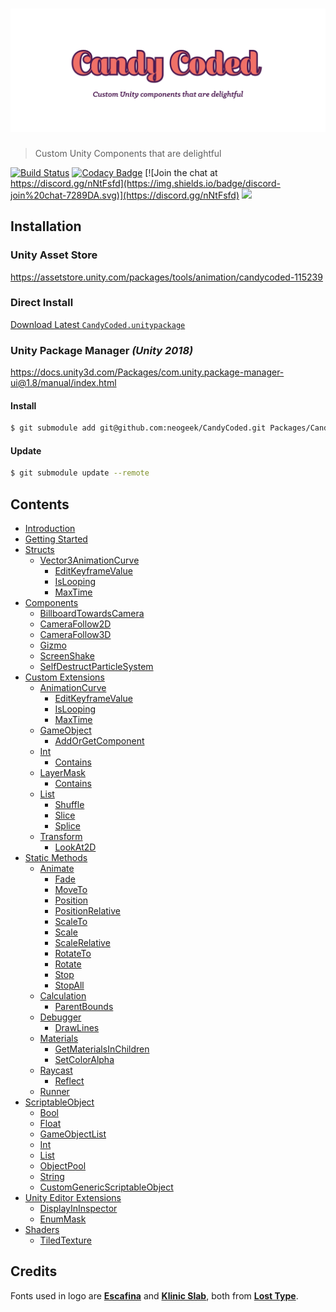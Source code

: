 # ![CandyCoded](logo.png)

> Custom Unity Components that are delightful

[![Build Status](https://travis-ci.org/neogeek/CandyCoded.svg?branch=master)](https://travis-ci.org/neogeek/CandyCoded)
[![Codacy Badge](https://api.codacy.com/project/badge/Grade/b0c24c2b49e2430b9ce42e2ba07e83ee)](https://www.codacy.com/app/neogeek/CandyCoded?utm_source=github.com&amp;utm_medium=referral&amp;utm_content=neogeek/CandyCoded&amp;utm_campaign=Badge_Grade)
[![Join the chat at https://discord.gg/nNtFsfd](https://img.shields.io/badge/discord-join%20chat-7289DA.svg)](https://discord.gg/nNtFsfd)
[![](https://img.shields.io/badge/Trello-Board-blue.svg)](https://trello.com/b/LH4DWRKk/candycoded)

## Installation

### Unity Asset Store

<https://assetstore.unity.com/packages/tools/animation/candycoded-115239>

### Direct Install

[Download Latest `CandyCoded.unitypackage`](https://github.com/neogeek/CandyCoded/releases)

### Unity Package Manager _(Unity 2018)_

<https://docs.unity3d.com/Packages/com.unity.package-manager-ui@1.8/manual/index.html>

#### Install

```bash
$ git submodule add git@github.com:neogeek/CandyCoded.git Packages/CandyCoded/
```

#### Update

```bash
$ git submodule update --remote
```

## Contents

- [Introduction](Documentation/Introduction.md)
- [Getting Started](Documentation/Getting%20Started.md)
- [Structs](Documentation/1.%20Structs/)
    - [Vector3AnimationCurve](Documentation/1.%20Structs/Vector3AnimationCurve.md)
        - [EditKeyframeValue](Documentation/1.%20Structs/Vector3AnimationCurve.md#editkeyframevalue)
        - [IsLooping](Documentation/1.%20Structs/Vector3AnimationCurve.md#islooping)
        - [MaxTime](Documentation/1.%20Structs/Vector3AnimationCurve.md#maxtime)
- [Components](Documentation/2.%20Components/)
    - [BillboardTowardsCamera](Documentation/2.%20Components/BillboardTowardsCamera.md)
    - [CameraFollow2D](Documentation/2.%20Components/CameraFollow2D.md)
    - [CameraFollow3D](Documentation/2.%20Components/CameraFollow3D.md)
    - [Gizmo](Documentation/2.%20Components/Gizmo.md)
    - [ScreenShake](Documentation/2.%20Components/ScreenShake.md)
    - [SelfDestructParticleSystem](Documentation/2.%20Components/SelfDestructParticleSystem.md)
- [Custom Extensions](Documentation/3.%20Custom%20Extensions/)
    - [AnimationCurve](Documentation/3.%20Custom%20Extensions/AnimationCurve.md)
        - [EditKeyframeValue](Documentation/3.%20Custom%20Extensions/AnimationCurve.md#editkeyframevalue)
        - [IsLooping](Documentation/3.%20Custom%20Extensions/AnimationCurve.md#islooping)
        - [MaxTime](Documentation/3.%20Custom%20Extensions/AnimationCurve.md#maxtime)
    - [GameObject](Documentation/3.%20Custom%20Extensions/GameObject.md)
        - [AddOrGetComponent](Documentation/3.%20Custom%20Extensions/GameObject.md#addorgetcomponent)
    - [Int](Documentation/3.%20Custom%20Extensions/Int.md)
        - [Contains](Documentation/3.%20Custom%20Extensions/Int.md#contains)
    - [LayerMask](Documentation/3.%20Custom%20Extensions/LayerMask.md)
        - [Contains](Documentation/3.%20Custom%20Extensions/LayerMask.md#contains)
    - [List](Documentation/3.%20Custom%20Extensions/List.md)
        - [Shuffle](Documentation/3.%20Custom%20Extensions/List.md#shuffle)
        - [Slice](Documentation/3.%20Custom%20Extensions/List.md#slice)
        - [Splice](Documentation/3.%20Custom%20Extensions/List.md#splice)
    - [Transform](Documentation/3.%20Custom%20Extensions/Transform.md)
        - [LookAt2D](Documentation/3.%20Custom%20Extensions/Transform.md#lookat2d)
- [Static Methods](Documentation/4.%20Static%20Methods/)
    - [Animate](Documentation/4.%20Static%20Methods/Animate.md)
        - [Fade](Documentation/4.%20Static%20Methods/Animate.md#fade)
        - [MoveTo](Documentation/4.%20Static%20Methods/Animate.md#moveto)
        - [Position](Documentation/4.%20Static%20Methods/Animate.md#position)
        - [PositionRelative](Documentation/4.%20Static%20Methods/Animate.md#positionrelative)
        - [ScaleTo](Documentation/4.%20Static%20Methods/Animate.md#scaleto)
        - [Scale](Documentation/4.%20Static%20Methods/Animate.md#scale)
        - [ScaleRelative](Documentation/4.%20Static%20Methods/Animate.md#scalerelative)
        - [RotateTo](Documentation/4.%20Static%20Methods/Animate.md#rotateto)
        - [Rotate](Documentation/4.%20Static%20Methods/Animate.md#rotate)
        - [Stop](Documentation/4.%20Static%20Methods/Animate.md#stop)
        - [StopAll](Documentation/4.%20Static%20Methods/Animate.md#stopall)
    - [Calculation](Documentation/4.%20Static%20Methods/Calculation.md)
        - [ParentBounds](Documentation/4.%20Static%20Methods/Calculation.md#parentbounds)
    - [Debugger](Documentation/4.%20Static%20Methods/Debugger.md)
        - [DrawLines](Documentation/4.%20Static%20Methods/Debugger.md#drawlines)
    - [Materials](Documentation/4.%20Static%20Methods/Materials.md)
        - [GetMaterialsInChildren](Documentation/4.%20Static%20Methods/Materials.md#getmaterialsinchildren)
        - [SetColorAlpha](Documentation/4.%20Static%20Methods/Materials.md#setcoloralpha)
    - [Raycast](Documentation/4.%20Static%20Methods/Raycast.md)
        - [Reflect](Documentation/4.%20Static%20Methods/Raycast.md#reflect)
    - [Runner](Documentation/4.%20Static%20Methods/Runner.md)
- [ScriptableObject](Documentation/5.%20ScriptableObject/)
    - [Bool](Documentation/5.%20ScriptableObject/Bool.md)
    - [Float](Documentation/5.%20ScriptableObject/Float.md)
    - [GameObjectList](Documentation/5.%20ScriptableObject/GameObjectList.md)
    - [Int](Documentation/5.%20ScriptableObject/Int.md)
    - [List](Documentation/5.%20ScriptableObject/List.md)
    - [ObjectPool](Documentation/5.%20ScriptableObject/ObjectPool.md)
    - [String](Documentation/5.%20ScriptableObject/String.md)
    - [CustomGenericScriptableObject](Documentation/5.%20ScriptableObject/CustomGenericScriptableObject.md)
- [Unity Editor Extensions](Documentation/6.%20Unity%20Editor%20Extensions/)
    - [DisplayInInspector](Documentation/6.%20Unity%20Editor%20Extensions/DisplayInInspector.md)
    - [EnumMask](Documentation/6.%20Unity%20Editor%20Extensions/EnumMask.md)
- [Shaders](Documentation/7.%20Shaders/)
    - [TiledTexture](Documentation/7.%20Shaders/TiledTexture.md)

## Credits

Fonts used in logo are [**Escafina**](http://www.losttype.com/font/?name=escafina) and [**Klinic Slab**](http://www.losttype.com/font/?name=klinic), both from [**Lost Type**](http://www.losttype.com/).


